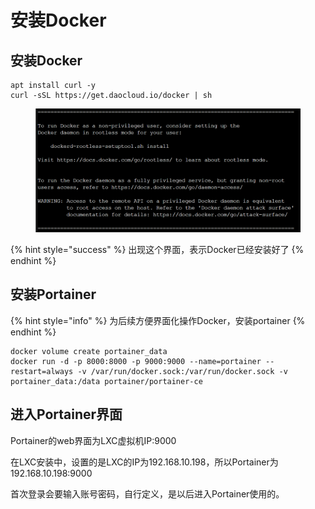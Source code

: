 # 安装Docker

## 安装Docker

```
apt install curl -y
curl -sSL https://get.daocloud.io/docker | sh
```

<figure><img src="../.gitbook/assets/image (1).png" alt=""><figcaption></figcaption></figure>

{% hint style="success" %}
出现这个界面，表示Docker已经安装好了
{% endhint %}

## 安装Portainer

{% hint style="info" %}
为后续方便界面化操作Docker，安装portainer
{% endhint %}

```
docker volume create portainer_data
docker run -d -p 8000:8000 -p 9000:9000 --name=portainer --restart=always -v /var/run/docker.sock:/var/run/docker.sock -v portainer_data:/data portainer/portainer-ce
```

## 进入Portainer界面

Portainer的web界面为LXC虚拟机IP:9000

在LXC安装中，设置的是LXC的IP为192.168.10.198，所以Portainer为192.168.10.198:9000

首次登录会要输入账号密码，自行定义，是以后进入Portainer使用的。

